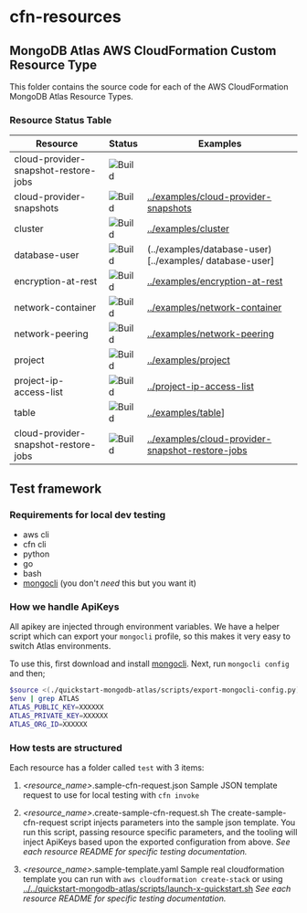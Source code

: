 cfn-resources
====

## MongoDB Atlas AWS CloudFormation Custom Resource Type

This folder contains the source code for each of the AWS CloudFormation 
MongoDB Atlas Resource Types.

### Resource Status Table

| Resource | Status | Examples |
| --- | --- | --- |
| cloud-provider-snapshot-restore-jobs | ![Build](https://img.shields.io/badge/Ipsum-Lorem-orange) | [](../examples/cloud-provider-snapshot-restore-jobs) | 
| cloud-provider-snapshots | ![Build](https://img.shields.io/badge/Ipsum-Lorem-orange) | [../examples/cloud-provider-snapshots](../examples/cloud-provider-snapshots) |
| cluster | ![Build](https://img.shields.io/badge/Ipsum-Lorem-orange) | [../examples/cluster](../examples/cluster) |
| database-user | ![Build](https://img.shields.io/badge/Ipsum-Lorem-orange) | (../examples/database-user)[../examples/ database-user] |
| encryption-at-rest | ![Build](https://img.shields.io/badge/Ipsum-Lorem-orange) | [../examples/encryption-at-rest](../examples/encryption-at-rest) |
| network-container | ![Build](https://img.shields.io/badge/Ipsum-Lorem-orange) | [../examples/network-container](../examples/network-container) |
| network-peering | ![Build](https://img.shields.io/badge/Ipsum-Lorem-orange) | [../examples/network-peering](../examples/network-peering) |
| project | ![Build](https://img.shields.io/badge/Ipsum-Lorem-orange) | [../examples/project](../examples/project) |
| project-ip-access-list | ![Build](https://img.shields.io/badge/Ipsum-Lorem-orange) | [../project-ip-access-list](../examples/project-ip-access-list) |
| table | ![Build](https://img.shields.io/badge/Ipsum-Lorem-orange) | [../examples/table](../examples/table)] |
| cloud-provider-snapshot-restore-jobs | ![Build](https://img.shields.io/badge/Ipsum-Lorem-orange) | [../examples/cloud-provider-snapshot-restore-jobs](../examples/cloud-provider-snapshot-restore-jobs) | 


## Test framework

### Requirements for local dev testing

* aws cli
* cfn cli
* python
* go
* bash
* [mongocli](mongocli) (you don't *need* this but you want it)

### How we handle ApiKeys

All apikey are injected through environment variables. 
We have a helper script which can export your `mongocli` profile, so this makes it very easy to switch Atlas environments.

To use this, first download and install [mongocli](mongocli).
Next, run `mongocli config` and then;

```bash
$source <(./quickstart-mongodb-atlas/scripts/export-mongocli-config.py)
$env | grep ATLAS
ATLAS_PUBLIC_KEY=XXXXXX
ATLAS_PRIVATE_KEY=XXXXXX
ATLAS_ORG_ID=XXXXXX
```

### How tests are structured

Each resource has a folder called `test` with 3 items:

1. *<resource_name>*.sample-cfn-request.json
        Sample JSON template request to use for local testing with `cfn invoke`

2. *<resource_name>*.create-sample-cfn-request.sh
        The create-sample-cfn-request script injects parameters into the sample json template. You run this script, passing resource specific parameters, and the tooling will inject ApiKeys based upon the exported configuration from above. 
        _See each resource README for specific testing documentation._

3. *<resource_name>*.sample-template.yaml
        Sample real cloudformation template you can run with `aws cloudformation create-stack` or using  [../../quickstart-mongodb-atlas/scripts/launch-x-quickstart.sh]( ../../quickstart-mongodb-atlas/scripts/launch-x-quickstart.sh) 
        _See each resource README for specific testing documentation._




